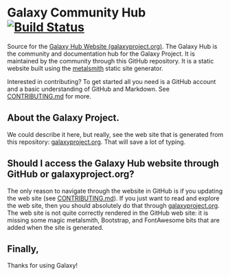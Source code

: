 # Galaxy Community Hub [![Build Status](https://jenkins.galaxyproject.org/buildStatus/icon?job=galaxy-hub)](https://jenkins.galaxyproject.org/job/galaxy-hub/)

Source for the [Galaxy Hub Website (galaxyproject.org)](https://galaxyproject.org/).  The Galaxy Hub is the community and documentation hub for the Galaxy Project.  It is maintained by the community through this GitHub repository.  It is a static website built using the [metalsmith](http://www.metalsmith.io/) static site generator.

Interested in contributing?  To get started all you need is a GitHub account and a basic understanding of GitHub and Markdown.  See [CONTRIBUTING.md](contributing.md) for more.

## About the Galaxy Project.

We could describe it here, but really, see the web site that is generated from this repository: [galaxyproject.org](https://galaxyproject.org).  That will save a lot of typing.

## Should I access the Galaxy Hub website through GitHub or  galaxyproject.org?

The only reason to navigate through the website in GitHub is if you updating the web site (see [CONTRIBUTING.md](contributing.md)).  If you just want to read and explore the web site, then you should absolutely do that through [galaxyproject.org](https://galaxyproject.org).  The web site is not quite correctly rendered in the GitHub web site: it is missing some magic metalsmith, Bootstrap, and FontAwesome bits that are added when the site is generated.

## Finally,

Thanks for using Galaxy!
